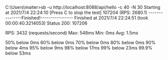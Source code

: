 C:\Users\maiter>sb -u http://localhost:8088/api/hello -c 40 -N 30
Starting at 2021/7/4 22:24:10
[Press C to stop the test]
107204  (RPS: 2680.1)
---------------Finished!----------------
Finished at 2021/7/4 22:24:51 (took 00:00:40.3214053)
Status 200:    107206

RPS: 3432 (requests/second)
Max: 548ms
Min: 0ms
Avg: 1.5ms

50%   below 0ms
60%   below 0ms
70%   below 0ms
80%   below 0ms
90%   below 4ms
95%   below 9ms
98%   below 17ms
99%   below 23ms
99.9%   below 53ms